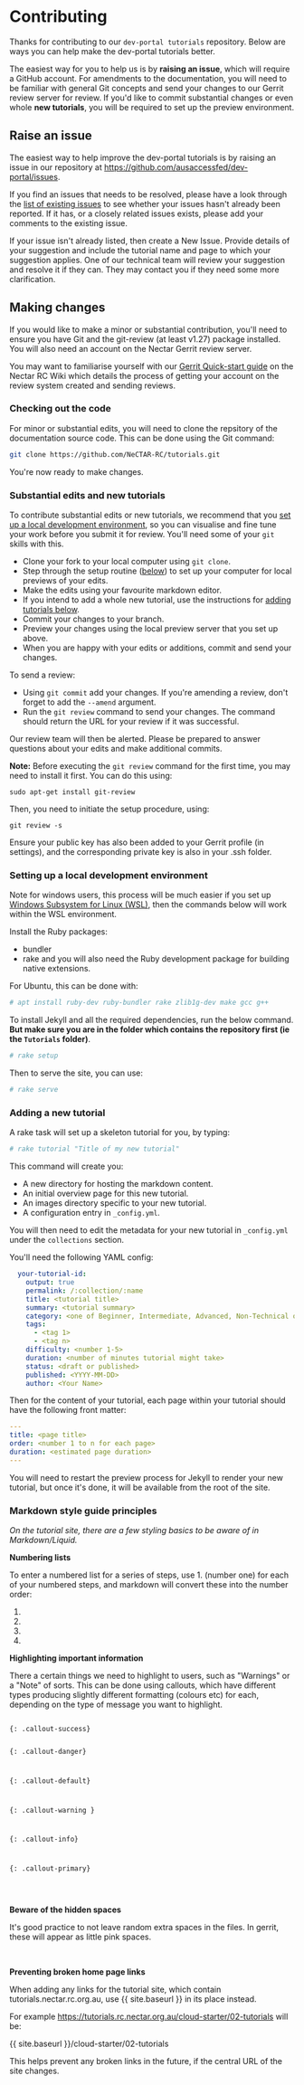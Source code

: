 # Contributing

Thanks for contributing to our `dev-portal tutorials` repository.
Below are ways you can help make the dev-portal tutorials better.

The easiest way for you to help us is by **raising an issue**, which will require a GitHub account.
For amendments to the documentation, you will need to be familiar with general Git concepts and send your changes to our Gerrit review server for review.
If you'd like to commit substantial changes or even whole **new tutorials**, you will be required to set up the preview environment.

## Raise an issue

The easiest way to help improve the dev-portal tutorials is by raising an issue in our repository at https://github.com/ausaccessfed/dev-portal/issues.

If you find an issues that needs to be resolved, please have a look through the [list of existing issues](https://github.com/ausaccessfed/dev-portal/issues) to see whether your issues hasn't already been reported.
If it has, or a closely related issues exists, please add your comments to the existing issue.

If your issue isn't already listed, then create a New Issue.
Provide details of your suggestion and include the tutorial name and page to which your suggestion applies.
One of our technical team will review your suggestion and resolve it if they can.
They may contact you if they need some more clarification.


## Making changes

If you would like to make a minor or substantial contribution, you'll need to ensure you have Git and the git-review (at least v1.27) package installed.
You will also need an account on the Nectar Gerrit review server.

You may want to familiarise yourself with our [Gerrit Quick-start guide](https://wiki.rc.nectar.org.au/wiki/GerritQuickStartGuide) on the Nectar RC Wiki which details the process of getting your account on the review system created and sending reviews.


### Checking out the code

For minor or substantial edits, you will need to clone the repsitory of the documentation source code.
This can be done using the Git command:

```sh
git clone https://github.com/NeCTAR-RC/tutorials.git
```

You're now ready to make changes.


### Substantial edits and new tutorials

To contribute substantial edits or new tutorials, we recommend that you [set up a local development environment](#setting-up-a-local-development-environment), so you can visualise and fine tune your work before you submit it for review.
You'll need some of your `git` skills with this.

- Clone your fork to your local computer using `git clone`.
- Step through the setup routine ([below](#setting-up-a-local-development-environment)) to set up your computer for local previews of your edits.
- Make the edits using your favourite markdown editor.
- If you intend to add a whole new tutorial, use the instructions for [adding tutorials below](#adding-a-new-tutorial).
- Commit your changes to your branch.
- Preview your changes using the local preview server that you set up above.
- When you are happy with your edits or additions, commit and send your changes.

To send a review:
- Using `git commit` add your changes. If you're amending a review, don't forget to add the `--amend` argument.
- Run the `git review` command to send your changes. The command should return the URL for your review if it was successful.

Our review team will then be alerted.
Please be prepared to answer questions about your edits and make additional commits.

**Note:**
Before executing the `git review` command for the first time, you may need to install it first. You can do this using:
```
sudo apt-get install git-review
```
Then, you need to initiate the setup procedure, using:
```
git review -s 
```
Ensure your public key has also been added to your Gerrit profile (in settings), and the corresponding private key is also in your .ssh folder.

### Setting up a local development environment

Note for windows users, this process will be much easier if you set up [Windows Subsystem for Linux (WSL)](https://docs.microsoft.com/en-us/windows/wsl/install), then the commands below will work within the WSL environment.

Install the Ruby packages:

- bundler
- rake
  and you will also need the Ruby development package for building native extensions.

For Ubuntu, this can be done with:

```sh
# apt install ruby-dev ruby-bundler rake zlib1g-dev make gcc g++
```

To install Jekyll and all the required dependencies, run the below command. **But make sure you are in the folder which contains the repository first (ie the `Tutorials` folder)**.

```sh
# rake setup
```
Then to serve the site, you can use:

```sh
# rake serve
```

### Adding a new tutorial

A rake task will set up a skeleton tutorial for you, by typing:

```sh
# rake tutorial "Title of my new tutorial"
```

This command will create you:

- A new directory for hosting the markdown content.
- An initial overview page for this new tutorial.
- An images directory specific to your new tutorial.
- A configuration entry in `_config.yml`.

You will then need to edit the metadata for your new tutorial in `_config.yml`
under the `collections` section.

You'll need the following YAML config:

```yaml
  your-tutorial-id:
    output: true
    permalink: /:collection/:name
    title: <tutorial title>
    summary: <tutorial summary>
    category: <one of Beginner, Intermediate, Advanced, Non-Technical or Curriculum>
    tags:
      - <tag 1>
      - <tag n>
    difficulty: <number 1-5>
    duration: <number of minutes tutorial might take>
    status: <draft or published>
    published: <YYYY-MM-DD>
    author: <Your Name>
```

Then for the content of your tutorial, each page within your tutorial should
have the following front matter:

```yaml
---
title: <page title>
order: <number 1 to n for each page>
duration: <estimated page duration>
---
```

You will need to restart the preview process for Jekyll to render your new
tutorial, but once it's done, it will be available from the root of the site.

### Markdown style guide principles

*On the tutorial site, there are a few styling basics to be aware of in Markdown/Liquid.*

**Numbering lists**

To enter a numbered list for a series of steps, use 1. (number one) for each of your numbered steps, and markdown will convert these into the number order:

1.
1.
1.
1.


**Highlighting important information**

There a certain things we need to highlight to users, such as "Warnings" or a "Note" of sorts. This can be done using callouts, which have different types producing slightly different formatting (colours etc) for each, depending on the type of message you want to highlight.

<code>
{: .callout-success}

{: .callout-danger}

{: .callout-default}

{: .callout-warning }

{: .callout-info}

{: .callout-primary}

</code>

<br>

**Beware of the hidden spaces**

It's good practice to not leave random extra spaces in the files.
In gerrit, these will appear as little pink spaces.

<br>

**Preventing broken home page links**

When adding any links for the tutorial site, which contain tutorials.nectar.rc.org.au, use  {{ site.baseurl }} in its place instead.

For example https://tutorials.rc.nectar.org.au/cloud-starter/02-tutorials will be:

{{ site.baseurl }}/cloud-starter/02-tutorials

This helps prevent any broken links in the future, if the central URL of the site changes.